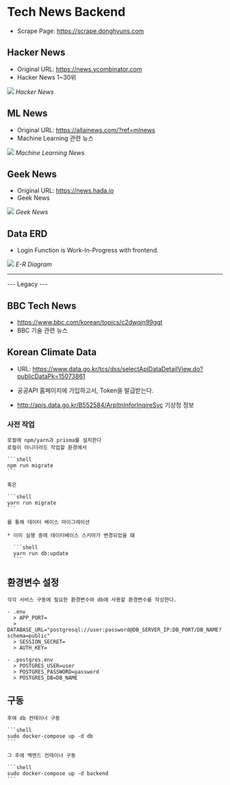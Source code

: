 # Tech News Backend

- Scrape Page: https://scrape.donghyuns.com

## Hacker News

- Original URL: https://news.ycombinator.com
- Hacker News 1~30위

<img src="hacker.png"/>
<em>Hacker News</em>

## ML News

- Original URL: https://allainews.com/?ref=mlnews
- Machine Learning 관련 뉴스

<img src="ml.png" />
<em>Machine Learning News</em>

## Geek News

- Original URL: https://news.hada.io
- Geek News

<img src="geek.png" />
<em>Geek News</em>

## Data ERD

- Login Function is Work-In-Progress with frontend.

<img src="erd_news.png"/>
<em>E-R Diagram</em>

---

--- Legacy ---

## BBC Tech News

- https://www.bbc.com/korean/topics/c2dwqjn99ggt
- BBC 기술 관련 뉴스


## Korean Climate Data

- URL: https://www.data.go.kr/tcs/dss/selectApiDataDetailView.do?publicDataPk=15073861

- 공공API 홈페이지에 가입하고서, Token을 발급받는다.

- http://apis.data.go.kr/B552584/ArpltnInforInqireSvc
  기상청 정보

### 사전 작업

    로컬에 npm/yarn과 prisma를 설치한다
    로컬이 아니더라도 작업할 환경에서

    ```shell
    npm run migrate
    ```

    혹은

    ```shell
    yarn run migrate
    ```

    를 통해 데이터 베이스 마이그레이션

    * 이미 실행 중에 데이터베이스 스키마가 변경되었을 떄

      ```shell
      yarn run db:update
      ```

## 환경변수 설정

    각각 서비스 구동에 필요한 환경변수와 db에 사용할 환경변수를 작성한다.

    - .env
      > APP_PORT=
      > DATABASE_URL="postgresql://user:password@DB_SERVER_IP:DB_PORT/DB_NAME?schema=public"
      > SESSION_SECRET=
      > AUTH_KEY=

    - .postgres.env
      > POSTGRES_USER=user
      > POSTGRES_PASSWORD=password
      > POSTGRES_DB=DB_NAME

## 구동

    후에 db 컨테이너 구동

    ```shell
    sudo docker-compose up -d db
    ```

    그 후에 백엔드 컨테이너 구동

    ```shell
    sudo docker-compose up -d backend
    ```
